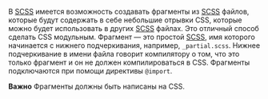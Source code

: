 В [SCSS](SCSS) имеется возможность создавать фрагменты из [SCSS](SCSS) файлов, которые будут содержать в себе небольшие отрывки CSS, которые можно будет использовать в других [SCSS]() файлах. Это отличный способ сделать CSS модульным. 
Фрагмент — это простой [SCSS](SCSS), имя которого начинается с нижнего подчеркивания, например, `_partial.scss`. Нижнее подчеркивание в имени файла говорит компилятору о том, что это только фрагмент и он не должен компилироваться в CSS. Фрагменты подключаются при помощи директивы `@import`.

**Важно**
Фрагменты должны быть написаны на CSS.